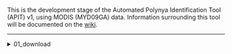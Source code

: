 This is the development stage of the Automated Polynya Identification Tool (APIT) v1, using MODIS (MYD09GA) data. Information surrounding this tool will be documented on the [wiki](https://argans.atlassian.net/wiki/spaces/SO/overview?homepageId=995393752 "SO-Fresh Wiki").

***
<details>
    <summary>01_download</summary>

    MODIS imagery is downloaded from the [The Land Processes Distributed Active Archive Centre](https://lpdaac.usgs.gov/ "LPDAAC"), where "True-Colour Images" of NASA products are able to be downloaded. 

    The product used for this tool is MODIS MYD09GA, where images of each MODIS tile:
    * Contain RGB band information.
    * Are ~ 30 - 40 kb in size.
    * Rich archive dating from 2002 - present. 
    * Available in version [006](https://e4ftl01.cr.usgs.gov/MOLA/MYD09GA.006/ "MYD09GA.006") and [061](https://e4ftl01.cr.usgs.gov/MOLA/MYD09GA.061/ "MYD09GA.061").

    ##1.1 extract_urls.py
    
    | Inputs        | Shorthand     | What is it?  |
    | ------------- |:-------------:| ------------:|
    | startDate     |       -s      | Start date (YYYY-MM-DD). |
    | endDate       |       -e      | End date (YYYY-MM-DD). |
    | outpath       |       -o      |    Path to where the textfile is saved. |
    | version       |       -v      |    MODIS data version (006 or 061). |

    ###### Example:
    ```
    python SO-FRESH/01_download/extract_urls.py -s 2017-01-01 -e 2017-12-31 -o download_text/ -v 006
    ```
    ###### Extra information:
    * Line 97 - The final value is the tile of interest - this should be modified based on v tile of interest.

    ##1.2 DAAC_data_download.py

    | Inputs        | Shorthand     | What is it?  |
    | ------------- |:-------------:| ------------:|
    | directory     |       -dir      | Specification of output directory. |
    | files       |       -f      | Filepath to textfile created in previous step. |

    ###### Example:
    ```
    python SO-FRESH/01_download/DAAC_data_download.py -dir download_imagery/ -f download_text/imagery.txt
    ```
    ###### Extra information:
    * Source: https://git.earthdata.nasa.gov/projects/LPDUR/repos/daac_data_download_python/browse
    * Login details are required in the '.netrc' file in the following format:
    ```
    machine urs.earthdata.nasa.gov
    login jhickson
    password password123
    ```

<details>

***

## 02_preprocess

## 03_classification

## 04_identify

## 05_filter

## 06_compare